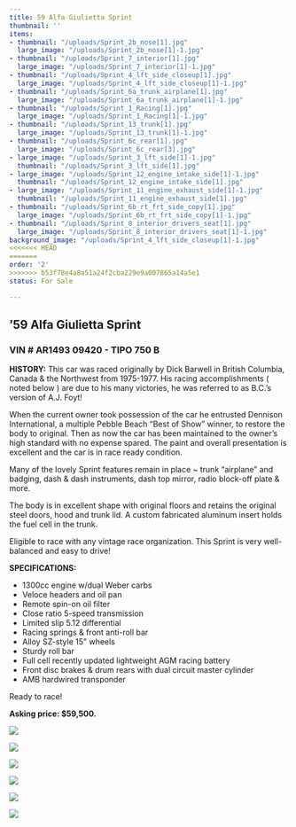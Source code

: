 ```yaml
---
title: 59 Alfa Giulietta Sprint
thumbnail: ''
items:
- thumbnail: "/uploads/Sprint_2b_nose[1].jpg"
  large_image: "/uploads/Sprint_2b_nose[1]-1.jpg"
- thumbnail: "/uploads/Sprint_7_interior[1].jpg"
  large_image: "/uploads/Sprint_7_interior[1]-1.jpg"
- thumbnail: "/uploads/Sprint_4_lft_side_closeup[1].jpg"
  large_image: "/uploads/Sprint_4_lft_side_closeup[1]-1.jpg"
- thumbnail: "/uploads/Sprint_6a_trunk_airplane[1].jpg"
  large_image: "/uploads/Sprint_6a_trunk_airplane[1]-1.jpg"
- thumbnail: "/uploads/Sprint_1_Racing[1].jpg"
  large_image: "/uploads/Sprint_1_Racing[1]-1.jpg"
- thumbnail: "/uploads/Sprint_13_trunk[1].jpg"
  large_image: "/uploads/Sprint_13_trunk[1]-1.jpg"
- thumbnail: "/uploads/Sprint_6c_rear[1].jpg"
  large_image: "/uploads/Sprint_6c_rear[3].jpg"
- large_image: "/uploads/Sprint_3_lft_side[1]-1.jpg"
  thumbnail: "/uploads/Sprint_3_lft_side[1].jpg"
- large_image: "/uploads/Sprint_12_engine_intake_side[1]-1.jpg"
  thumbnail: "/uploads/Sprint_12_engine_intake_side[1].jpg"
- large_image: "/uploads/Sprint_11_engine_exhaust_side[1]-1.jpg"
  thumbnail: "/uploads/Sprint_11_engine_exhaust_side[1].jpg"
- thumbnail: "/uploads/Sprint_6b_rt_frt_side_copy[1].jpg"
  large_image: "/uploads/Sprint_6b_rt_frt_side_copy[1]-1.jpg"
- thumbnail: "/uploads/Sprint_8_interior_drivers_seat[1].jpg"
  large_image: "/uploads/Sprint_8_interior_drivers_seat[1]-1.jpg"
background_image: "/uploads/Sprint_4_lft_side_closeup[1]-1.jpg"
<<<<<<< HEAD
=======
order: '2'
>>>>>>> b53f78e4a8a51a24f2cba229e9a007865a14a5e1
status: For Sale

---
```

## ’59  Alfa  Giulietta  Sprint

### VIN  #  AR1493  09420  -  TIPO  750  B

**HISTORY:** This car was raced originally by Dick Barwell in British Columbia, Canada & the Northwest from 1975-1977. His racing accomplishments ( noted below ) are due to his many victories, he was referred to as B.C.’s version of A.J. Foyt!

When the current owner took possession of the car he entrusted Dennison International, a multiple Pebble Beach “Best of Show” winner, to restore the body to original. Then as now the car has been maintained to the owner’s high standard with no expense spared. The paint and overall presentation is excellent and the car is in race ready condition.

Many of the lovely Sprint features remain in place \~ trunk “airplane” and badging, dash & dash instruments, dash top mirror, radio block-off plate & more.

The body is in excellent shape with original floors and retains the original steel doors, hood and trunk lid. A custom fabricated aluminum insert holds the fuel cell in the trunk.

Eligible to race with any vintage race organization. This Sprint is very well-balanced and easy to drive!

**SPECIFICATIONS:**

* 1300cc engine w/dual Weber carbs
* Veloce headers and oil pan
* Remote spin-on oil filter
* Close ratio 5-speed transmission
* Limited slip 5.12 differential
* Racing springs & front anti-roll bar
* Alloy SZ-style 15" wheels
* Sturdy roll bar
* Full cell recently updated lightweight AGM racing battery
* Front disc brakes & drum rears with dual circuit master cylinder
* AMB hardwired transponder

Ready to race!

**Asking price: $59,500.**

![](https://res.cloudinary.com/wesedholm/image/upload/w_800/v1544390839/Rentals_On_Offer/Sprint/59_Sprint_Newspaper_article_1A_of.jpg)

![](https://res.cloudinary.com/wesedholm/image/upload/w_800/v1544390838/Rentals_On_Offer/Sprint/59_Sprint_Newspaper_Article_3_of_5.jpg)

![](https://res.cloudinary.com/wesedholm/image/upload/w_800/v1544390838/Rentals_On_Offer/Sprint/59_Sprint_Newspaper_Article_1_B_of_5.jpg)

![](https://res.cloudinary.com/wesedholm/image/upload/w_800/v1544390838/Rentals_On_Offer/Sprint/59_Sprint_Newspaper_Article_2_of_5.jpg)

![](https://res.cloudinary.com/wesedholm/image/upload/w_800/v1544390838/Rentals_On_Offer/Sprint/59_Sprint_Newspaper_article_4_of_5.jpg)

![](https://res.cloudinary.com/wesedholm/image/upload/w_800/v1544390838/Rentals_On_Offer/Sprint/Dick_Barwell_driver_profile_59_Sprint.jpg)